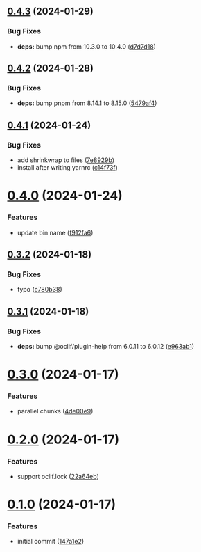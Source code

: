 ## [0.4.3](https://github.com/oclif/test-plugin-generator/compare/0.4.2...0.4.3) (2024-01-29)


### Bug Fixes

* **deps:** bump npm from 10.3.0 to 10.4.0 ([d7d7d18](https://github.com/oclif/test-plugin-generator/commit/d7d7d186d06595b74704c0478858c3e5bbf0088d))



## [0.4.2](https://github.com/oclif/test-plugin-generator/compare/0.4.1...0.4.2) (2024-01-28)


### Bug Fixes

* **deps:** bump pnpm from 8.14.1 to 8.15.0 ([5479af4](https://github.com/oclif/test-plugin-generator/commit/5479af4e095a5aa212fbffde37a1d482c6716726))



## [0.4.1](https://github.com/oclif/test-plugin-generator/compare/0.4.0...0.4.1) (2024-01-24)


### Bug Fixes

* add shrinkwrap to files ([7e8929b](https://github.com/oclif/test-plugin-generator/commit/7e8929be54f1835cc97ad46ae9f640ad121b5221))
* install after writing yarnrc ([c14f73f](https://github.com/oclif/test-plugin-generator/commit/c14f73f32177c96047c8451ad1f2e1002e4c682b))



# [0.4.0](https://github.com/oclif/test-plugin-generator/compare/0.3.2...0.4.0) (2024-01-24)


### Features

* update bin name ([f912fa6](https://github.com/oclif/test-plugin-generator/commit/f912fa6880cb3b8f9892b92a1424d986dabd16f6))



## [0.3.2](https://github.com/oclif/test-plugin-generator/compare/0.3.1...0.3.2) (2024-01-18)


### Bug Fixes

* typo ([c780b38](https://github.com/oclif/test-plugin-generator/commit/c780b38a2533c67a15ae26faa10c2461da6fc8c0))



## [0.3.1](https://github.com/oclif/test-plugin-generator/compare/0.3.0...0.3.1) (2024-01-18)


### Bug Fixes

* **deps:** bump @oclif/plugin-help from 6.0.11 to 6.0.12 ([e963ab1](https://github.com/oclif/test-plugin-generator/commit/e963ab1be344c9ab1715927fa3e31aa319efc7dc))



# [0.3.0](https://github.com/oclif/test-plugin-generator/compare/0.2.0...0.3.0) (2024-01-17)


### Features

* parallel chunks ([4de00e9](https://github.com/oclif/test-plugin-generator/commit/4de00e9b1ea65808f1be95b69bcdd3c13e00b067))



# [0.2.0](https://github.com/oclif/test-plugin-generator/compare/0.1.0...0.2.0) (2024-01-17)


### Features

* support oclif.lock ([22a64eb](https://github.com/oclif/test-plugin-generator/commit/22a64eb11df3062687a2c9defab8775888796e5a))



# [0.1.0](https://github.com/oclif/test-plugin-generator/compare/147a1e23717541c5c22f3d82afafaf8c1494e2ab...0.1.0) (2024-01-17)


### Features

* initial commit ([147a1e2](https://github.com/oclif/test-plugin-generator/commit/147a1e23717541c5c22f3d82afafaf8c1494e2ab))



